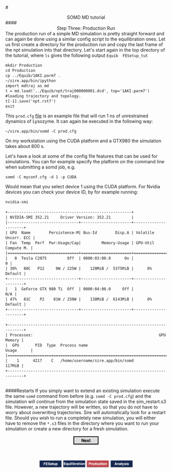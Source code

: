 #<center>SOMD MD tutorial</center>
####<center>Step Three: Production Run </center>
The production run of a simple MD simulation is pretty straight forward and can again be done using a similar config script to the equilibration ones. 
Let us first create a directory for the production run and copy the last frame of the npt simulation into that directory. Let's start again in the top directory of the tutorial, where ```ls``` gives the following output ```Equib  FESetup_tut```

```
mkdir Production
cd Production
cp ../Equib/1AKI.parm7 .
~/sire.app/bin/ipython 
import mdtraj as md
t = md.load('../Equib/npt/traj000000001.dcd', top='1AKI.parm7') #loading trajectory and topology. 
t[-1].save('npt.rst7')
exit

```
This ```prod.cfg``` [file](Data/prod.cfg) is an example file that will run 1 ns of unrestrained dynamics of Lysozyme. 
It can again be executed in the following way:

```
~/sire.app/bin/somd -C prod.cfg
```
On my workstation using the CUDA platform and a GTX980 the simulation takes about 800 s.

Let's have a look at some of the config file features that can be used for simulations. 
You can for example specify the platform on the command line when submitting a somd job, e.g. 

```
somd -C myconf.cfg -d 1 -p CUDA
```
Would mean that you select device 1 using the CUDA platform. For Nvidia devices you can check your device ID, by for example running: 

```
nvidia-smi

+------------------------------------------------------+                       
| NVIDIA-SMI 352.21     Driver Version: 352.21         |                       
|-------------------------------+----------------------+----------------------+
| GPU  Name        Persistence-M| Bus-Id        Disp.A | Volatile Uncorr. ECC |
| Fan  Temp  Perf  Pwr:Usage/Cap|         Memory-Usage | GPU-Util  Compute M. |
|===============================+======================+======================|
|   0  Tesla C2075         Off  | 0000:03:00.0      On |                    0 |
| 30%   80C   P12     0W / 225W |    120MiB /  5375MiB |      0%      Default |
+-------------------------------+----------------------+----------------------+
|   1  GeForce GTX 980 Ti  Off  | 0000:04:00.0     Off |                  N/A |
| 47%   81C    P2    81W / 250W |    138MiB /  6143MiB |      0%      Default |
+-------------------------------+----------------------+----------------------+
                                                                               
+-----------------------------------------------------------------------------+
| Processes:                                                       GPU Memory |
|  GPU       PID  Type  Process name                               Usage      |
|=============================================================================|
|    1      4217    C   /home/username/sire.app/bin/somd           117MiB |
+-----------------------------------------------------------------------------+


```


####Restarts
If you simply want to extend an existing simulation execute the same ```somd``` command from before (e.g. ```somd -C prod.cfg```) and the simulation will continue from the simulation state saved in the sim_restart.s3 file. However, a new trajectory will be written, so that you do not have to worry about overwriting trajectories. 
Sire will automatically look for a restart file. Should you wish to run a completely new simulation, you will either have to remove the `*.s3` files in the directory where you want to run your simulation or create a new directory for a fresh simulation. 

<center> <a href="Analysis.md"> <img src="Buttons/Next.jpg" alt="Next" style="width: 80px;  min-width: 50px;" /></a> </center>

&nbsp;
&nbsp;
&nbsp;
<center>
<a href="FESetup.md"><img src="Buttons/FEsetup_b.jpg" alt="Fesetup" style="width: 70px;  min-width: 50px;" /></a> 
<a href="Equib.md"><img src="Buttons/Equib_b.jpg" alt="Equib" style="width: 70px;  min-width: 50px;"/></a> 
<a href="Production.md"><img src="Buttons/Production_r.jpg" alt="Production" style="width: 70px;  min-width: 50px;"/></a> 
<a href="Analysis.md"><img src="Buttons/Analysis_b.jpg" alt="Analysis" style="width: 70px;  min-width: 50px;" /></a>
</center>